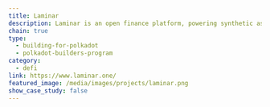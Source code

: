 ```yaml
---
title: Laminar
description: Laminar is an open finance platform, powering synthetic assets and margin trading built on Substrate.
chain: true
type:
  - building-for-polkadot
  - polkadot-builders-program
category:
  - defi
link: https://www.laminar.one/
featured_image: /media/images/projects/laminar.png
show_case_study: false
---
```

